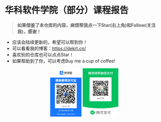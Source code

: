 # 华科软件学院（部分）课程报告

> **如果借鉴了本仓库的内容，麻烦帮我点一下Star(右上角)和Follow(关注我)，感谢！**

- 应该会陆续更新的，希望可以帮到你！
- 可以看看我的博客：https://dekrt.cn/
- 喜欢别的仓库也可以点点Star！
- 如果帮助到了你，可以考虑Buy me a cup of coffee!

<div align="center">
    <img src="./images/image-20240319102552678.png" alt="image-20240319102552678" style="zoom: 15%;" />
    <img src="./images/image-20240319102706983.png" alt="image-20240319102706983" style="zoom: 15%;" />
</div>







